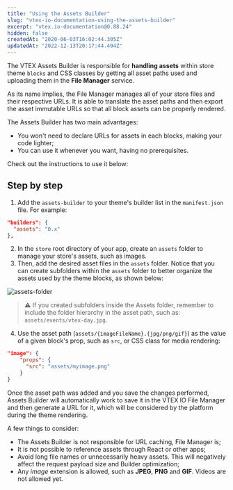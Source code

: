 ```yaml
---
title: "Using the Assets Builder"
slug: "vtex-io-documentation-using-the-assets-builder"
excerpt: "vtex.io-documentation@0.88.24"
hidden: false
createdAt: "2020-06-03T16:02:44.305Z"
updatedAt: "2022-12-13T20:17:44.494Z"
---
```


The VTEX Assets Builder is responsible for  **handling assets**  within store theme  `blocks` and CSS classes by getting all asset paths used and uploading them in the  **File Manager**  service.

As its name implies, the File Manager manages all of your store files and their respective URLs. It is able to translate the asset paths and then export the asset immutable URLs so that all block assets can be properly rendered.

The Assets Builder has two main advantages:

- You won't need to declare URLs for assets in each blocks, making your code lighter;
- You can use it whenever you want, having no prerequisites.

Check out the instructions to use it below:

## Step by step

1. Add the  `assets-builder`  to your theme's builder list in the  `manifest.json`  file. For example:

```JSON
"builders": {
  "assets": "0.x"
},
```

2. In the `store`  root directory of your app, create an  `assets` folder to manage your store's assets, such as images.
3. Then, add the desired asset files in the  `assets` folder. Notice that you can create subfolders within the  `assets`  folder to better organize the assets used by the theme blocks, as shown below:

![assets-folder](https://cdn.jsdelivr.net/gh/vtexdocs/dev-portal-content@main/images/vtex-io-documentation-using-the-assets-builder-0.png)

> ⚠️ If you created subfolders inside the Assets folder, remember to include the folder hierarchy in the asset path, such as:  `assets/events/vtex-day.jpg`.

4. Use the asset path (`assets/{imageFileName}.{jpg/png/gif}`) as the value of a given block's prop, such as `src`, or CSS class for media rendering:

```JSON
"image": {  
    "props": {  
      "src": "assets/myimage.png"  
    }  
}
```

Once the asset path was added and you save the changes performed, Assets Builder will automatically work to save it in the VTEX IO File Manager and then generate a URL for it, which will be considered by the platform during the theme rendering.

A few things to consider:

- The Assets Builder is not responsible for URL caching, File Manager is;
- It is not possible to reference assets through React or other apps;
- Avoid long file names or unnecessarily heavy assets. This will negatively affect the request payload size and Builder optimization;
- Any *image* extension is allowed, such as **JPEG**, **PNG** and **GIF**. Videos are not allowed yet.

